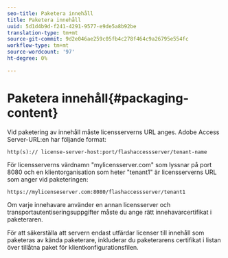 ```yaml
---
seo-title: Paketera innehåll
title: Paketera innehåll
uuid: 5d1d4b9d-f241-4291-9577-e9de5a8b92be
translation-type: tm+mt
source-git-commit: 9d2e046ae259c05fb4c278f464c9a26795e554fc
workflow-type: tm+mt
source-wordcount: '97'
ht-degree: 0%

---
```



# Paketera innehåll{#packaging-content}

Vid paketering av innehåll måste licensserverns URL anges. Adobe Access Server-URL:en har följande format:

```
http(s):// license-server-host:port/flashaccessserver/tenant-name
```

För licensserverns värdnamn &quot;mylicensserver.com&quot; som lyssnar på port 8080 och en klientorganisation som heter &quot;tenant1&quot; är licensserverns URL som anger vid paketeringen:

```
https://mylicenseserver.com:8080/flashaccessserver/tenant1
```

Om varje innehavare använder en annan licensserver och transportautentiseringsuppgifter måste du ange rätt innehavarcertifikat i paketeraren.

För att säkerställa att servern endast utfärdar licenser till innehåll som paketeras av kända paketerare, inkluderar du paketerarens certifikat i listan över tillåtna paket för klientkonfigurationsfilen.
